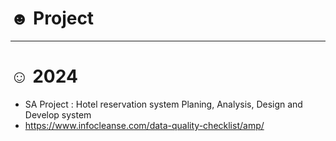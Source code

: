 # ☻ Project

-----
# ☺ 2024
- SA Project : Hotel reservation system
Planing, Analysis, Design and Develop system
- [https://www.infocleanse.com/data-quality-checklist/amp/ ](https://www.infocleanse.com/data-quality-checklist/amp/)
